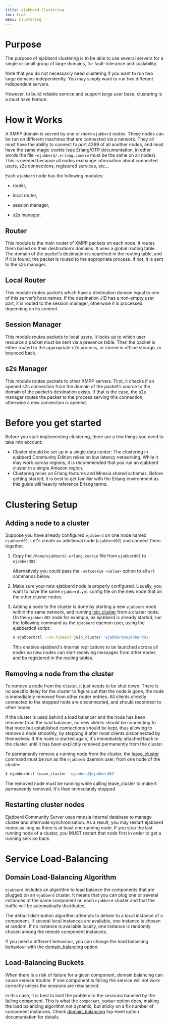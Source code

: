 ```yaml
---
title: ejabberd Clustering
toc: true
menu: Clustering
---
```


# Purpose

The purpose of ejabberd clustering is to be able to use several
servers for a single or small group of large domains, for
fault-tolerance and scalability.

Note that you do not necessarily need clustering if you want to run
two large domains independently. You may simply want to run two
different independent servers.

However, to build reliable service and support large user base,
clustering is a must have feature.

# How it Works

A XMPP domain is served by one or more `ejabberd` nodes. These nodes can
be run on different machines that are connected via a network. They all
must have the ability to connect to port 4369 of all another nodes, and
must have the same magic cookie (see Erlang/OTP documentation, in other
words the file `~ejabberd/.erlang.cookie` must be the same on all
nodes). This is needed because all nodes exchange information about
connected users, s2s connections, registered services, etc…

Each `ejabberd` node has the following modules:

-   router,

-   local router,

-   session manager,

-   s2s manager.

## Router

This module is the main router of XMPP packets on each node. It routes
them based on their destination’s domains. It uses a global routing
table. The domain of the packet’s destination is searched in the routing
table, and if it is found, the packet is routed to the appropriate
process. If not, it is sent to the s2s manager.

## Local Router

This module routes packets which have a destination domain equal to one
of this server’s host names. If the destination JID has a non-empty user
part, it is routed to the session manager, otherwise it is processed
depending on its content.

## Session Manager

This module routes packets to local users. It looks up to which user
resource a packet must be sent via a presence table. Then the packet is
either routed to the appropriate c2s process, or stored in offline
storage, or bounced back.

## s2s Manager

This module routes packets to other XMPP servers. First, it checks if an
opened s2s connection from the domain of the packet’s source to the
domain of the packet’s destination exists. If that is the case, the s2s
manager routes the packet to the process serving this connection,
otherwise a new connection is opened.

# Before you get started

Before you start implementing clustering, there are a few things you
need to take into account:

- Cluster should be set up in a single data center: The clustering in
  ejabberd Community Edition relies on low latency networking. While it may
  work across regions, it is recommended that you run an ejabberd
  cluster in a single Amazon region.
- Clustering relies on Erlang features and Mnesia shared schemas. Before
  getting started, it is best to get familiar with the Erlang environment
  as this guide will heavily reference Erlang terms.

# Clustering Setup

## Adding a node to a cluster

Suppose you have already configured `ejabberd` on one node named
`ejabberd01`. Let's create an additional node (`ejabberd02`) and connect them
together.

1. Copy the `/home/ejabberd/.erlang.cookie` file from `ejabberd01` to
   `ejabberd02`.

   Alternatively you could pass the `-setcookie <value>`
   option to all `erl` commands below.

2. Make sure your new ejabberd node is properly configured. Usually,
   you want to have the same `ejabberd.yml` config file on the new node that on the
   other cluster nodes.

3.  Adding a node to the cluster is done by starting a new `ejabberd`
	node within the same network, and running 
        [join_cluster](/developer/ejabberd-api/admin-api/#join-cluster)
        from a cluster
	node. On the `ejabberd02` node for example, as ejabberd is already
	started, run the following command as the `ejabberd` daemon user,
	using the ejabberdctl script:

    ~~~ bash
	$ ejabberdctl --no-timeout join_cluster 'ejabberd@ejabberd01'
    ~~~

	This enables ejabberd's internal replications to be launched
	across all nodes so new nodes can start receiving messages from
	other nodes and be registered in the routing tables.

## Removing a node from the cluster

To remove a node from the cluster, it just needs to be shut down. There
is no specific delay for the cluster to figure out that the node is
gone, the node is immediately removed from other router entries. All
clients directly connected to the stopped node are disconnected, and
should reconnect to other nodes.

If the cluster is used behind a load balancer and the node has been
removed from the load balancer, no new clients should be connecting to
that node but established connections should be kept, thus allowing to
remove a node smoothly, by stopping it after most clients disconnected
by themselves. If the node is started again, it's immediately
attached back to the cluster until it has been explicitly removed
permanently from the cluster.

To permanently remove a running node from the cluster, the
[leave_cluster](/developer/ejabberd-api/admin-api/#leave-cluster)
command must be run as the `ejabberd` daemon user, from one node of the
cluster:

~~~ bash
$ ejabberdctl leave_cluster 'ejabberd@ejabberd02'
~~~

The removed node must be running while calling leave_cluster to make
it permanently removed. It's then immediately stopped.

## Restarting cluster nodes

Ejabberd Community Server uses mnesia internal database to manage cluster
and internode synchronisation. As a result, you may restart ejabberd nodes
as long as there is at least one running node. If you stop the last running
node of a cluster, you MUST restart that node first in order to get a running
service back.

# Service Load-Balancing

## Domain Load-Balancing Algorithm

`ejabberd` includes an algorithm to load balance the components that are
plugged on an `ejabberd` cluster. It means that you can plug one or
several instances of the same component on each `ejabberd` cluster and
that the traffic will be automatically distributed.

The default distribution algorithm attempts to deliver to a local instance of
a component. If several local instances are available, one instance is
chosen at random. If no instance is available locally, one instance is
randomly chosen among the remote component instances.

If you need a different behaviour, you can change the load balancing
behaviour with the
[domain_balancing](/admin/configuration/toplevel/#domain-balancing)
option.

## Load-Balancing Buckets

When there is a risk of failure for a given component, domain balancing
can cause service trouble. If one component is failing the service will
not work correctly unless the sessions are rebalanced.

In this case, it is best to limit the problem to the sessions handled by
the failing component. This is what the
`component_number` option does, making the load
balancing algorithm not dynamic, but sticky on a fix number of component
instances.
Check [domain_balancing](/admin/configuration/toplevel/#domain-balancing)
top-level option documentation for details.
